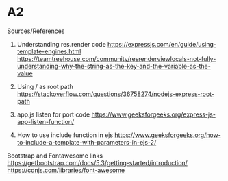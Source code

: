 # A2

Sources/References

1. Understanding res.render code
https://expressjs.com/en/guide/using-template-engines.html
https://teamtreehouse.com/community/resrenderviewlocals-not-fully-understanding-why-the-string-as-the-key-and-the-variable-as-the-value

2. Using / as root path
https://stackoverflow.com/questions/36758274/nodejs-express-root-path

3. app.js listen for port code
https://www.geeksforgeeks.org/express-js-app-listen-function/

4. How to use include function in ejs
https://www.geeksforgeeks.org/how-to-include-a-template-with-parameters-in-ejs-2/


Bootstrap and Fontawesome links
https://getbootstrap.com/docs/5.3/getting-started/introduction/
https://cdnjs.com/libraries/font-awesome

